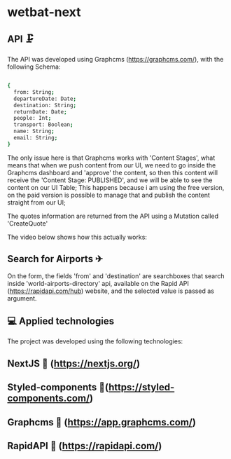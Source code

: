 # wetbat-next

## API 🗜

The API was developed using Graphcms (https://graphcms.com/), with the following Schema:

```sh

{
  from: String;
  departureDate: Date;
  destination: String;
  returnDate: Date;
  people: Int;
  transport: Boolean;
  name: String;
  email: String;
}

```




The only issue here is that Graphcms works with 'Content Stages', what means that when we push content from our UI, we need to go inside the Graphcms dashboard and 'approve' the content, so then this content will receive the 'Content Stage: PUBLISHED', and we will be able to see the content on our UI Table; This happens because i am using the free version, on the paid version is possible to manage that and publish the content straight from our UI;


The quotes information are returned from the API using a Mutation called 'CreateQuote'

The video below shows how this actually works:

## Search for Airports ✈


On the form, the fields 'from' and 'destination' are searchboxes that search inside 'world-airports-directory' api, available on the Rapid API (https://rapidapi.com/hub) website, and the selected value is passed as argument.
 
  
 ## 💻 Applied technologies

The project was developed using the following technologies:

 ## NextJS 🔺 (https://nextjs.org/)
 ## Styled-components 💅(https://styled-components.com/)
 ## Graphcms 📡 (https://app.graphcms.com/)
 ## RapidAPI 🐙 (https://rapidapi.com/)
 

 
 
 
